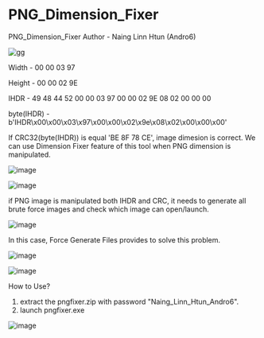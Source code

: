 # PNG_Dimension_Fixer
PNG_Dimension_Fixer
Author - Naing Linn Htun (Andro6)

![gg](https://user-images.githubusercontent.com/40929882/153756757-19010fb4-1e86-4414-b842-79e486459aea.png)

Width       - 00 00 03 97

Height      - 00 00 02 9E

IHDR        - 49 48 44 52 00 00 03 97 00 00 02 9E 08 02 00 00 00

byte(IHDR)  - b'IHDR\x00\x00\x03\x97\x00\x00\x02\x9e\x08\x02\x00\x00\x00'

If CRC32(byte(IHDR)) is equal 'BE 8F 78 CE', image dimesion is correct.
We can use Dimension Fixer feature of this tool when PNG dimension is manipulated.

![image](https://user-images.githubusercontent.com/40929882/153757209-5067d29d-f6a9-4f2e-be56-485fffc33706.png)

![image](https://user-images.githubusercontent.com/40929882/153761389-4c770cb9-3d5d-491a-a23a-d6a07035f1b9.png)

if PNG image is manipulated both IHDR and CRC, it needs to generate all brute force images and check which image can open/launch. 

![image](https://user-images.githubusercontent.com/40929882/153761761-fbf6afd2-8681-4ace-a2b2-f363ac37b5bb.png)

In this case, Force Generate Files provides to solve this problem.

![image](https://user-images.githubusercontent.com/40929882/153762270-e6cf9142-ea1e-41f9-bbbd-29834ded3b52.png)

![image](https://user-images.githubusercontent.com/40929882/153762180-509c81cc-9e34-40a5-9100-497297a67ce7.png)

How to Use?
1. extract the pngfixer.zip with password "Naing_Linn_Htun_Andro6".
2. launch pngfixer.exe

![image](https://user-images.githubusercontent.com/40929882/153765394-7eec35d6-8bac-45e8-ac6d-6837e9c01b0e.png)
